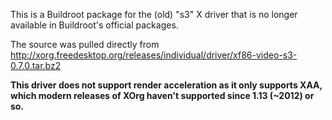 This is a Buildroot package for the (old) "s3" X driver that is no longer available in Buildroot's official packages.

The source was pulled directly from http://xorg.freedesktop.org/releases/individual/driver/xf86-video-s3-0.7.0.tar.bz2

**This driver does not support render acceleration as it only supports XAA, which modern releases of XOrg haven't supported since 1.13 (~2012) or so.**

